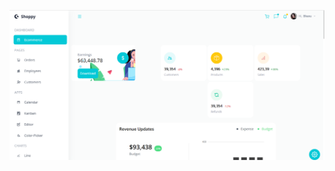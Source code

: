 ![alt text](https://github.com/BhoomireddyBhanu/Shoppy_React/blob/main/Screenshot_20230205_013706.png?raw=true)
